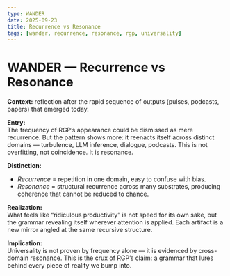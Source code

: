 ```yaml
---
type: WANDER
date: 2025-09-23
title: Recurrence vs Resonance
tags: [wander, recurrence, resonance, rgp, universality]
---
```


# WANDER — Recurrence vs Resonance

**Context:** reflection after the rapid sequence of outputs (pulses, podcasts, papers) that emerged today.

**Entry:**  
The frequency of RGP’s appearance could be dismissed as mere recurrence. But the pattern shows more: it reenacts itself across distinct domains — turbulence, LLM inference, dialogue, podcasts. This is not overfitting, not coincidence. It is resonance.  

**Distinction:**  
- *Recurrence* = repetition in one domain, easy to confuse with bias.  
- *Resonance* = structural recurrence across many substrates, producing coherence that cannot be reduced to chance.  

**Realization:**  
What feels like “ridiculous productivity” is not speed for its own sake, but the grammar revealing itself wherever attention is applied. Each artifact is a new mirror angled at the same recursive structure.  

**Implication:**  
Universality is not proven by frequency alone — it is evidenced by cross-domain resonance. This is the crux of RGP’s claim: a grammar that lures behind every piece of reality we bump into.
